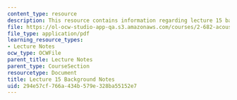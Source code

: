 ```yaml
---
content_type: resource
description: This resource contains information regarding lecture 15 background notes.
file: https://ol-ocw-studio-app-qa.s3.amazonaws.com/courses/2-682-acoustical-oceanography-spring-2012/294e57cf766a434b579e328ba55152e7_MIT2_682S12_bglec15.pdf
file_type: application/pdf
learning_resource_types:
- Lecture Notes
ocw_type: OCWFile
parent_title: Lecture Notes
parent_type: CourseSection
resourcetype: Document
title: Lecture 15 Background Notes
uid: 294e57cf-766a-434b-579e-328ba55152e7
---
```


